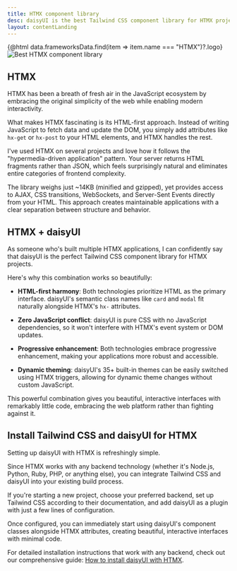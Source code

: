 ```yaml
---
title: HTMX component library
desc: daisyUI is the best Tailwind CSS component library for HTMX projects
layout: contentLanding
---
```


<script>
  import Translate from "$components/Translate.svelte"
  import Testimonials from "$components/Testimonials.svelte"
  export let data
</script>

<div class="mx-auto not-prose max-w-4xl py-12 p-6 from-base-300 rounded-box outline-base-content/5 mt-12 mb-6 items-center justify-center gap-8 bg-linear-to-b bg-center outline-2 outline-offset-6">
<div class="max-w-96 items-center w-full grid grid-cols-2 gap-6 lg:gap-12 [&>svg]:w-full [&>svg]:h-auto mx-auto">
{@html data.frameworksData.find(item => item.name === "HTMX")?.logo}
<img class="w-full h-auto" src="https://img.daisyui.com/images/daisyui/mark-static.svg" alt="Best HTMX component library" />
</div>
</div>

## HTMX

HTMX has been a breath of fresh air in the JavaScript ecosystem by embracing the original simplicity of the web while enabling modern interactivity.

What makes HTMX fascinating is its HTML-first approach. Instead of writing JavaScript to fetch data and update the DOM, you simply add attributes like `hx-get` or `hx-post` to your HTML elements, and HTMX handles the rest.

I've used HTMX on several projects and love how it follows the "hypermedia-driven application" pattern. Your server returns HTML fragments rather than JSON, which feels surprisingly natural and eliminates entire categories of frontend complexity.

The library weighs just ~14KB (minified and gzipped), yet provides access to AJAX, CSS transitions, WebSockets, and Server-Sent Events directly from your HTML. This approach creates maintainable applications with a clear separation between structure and behavior.

## HTMX + daisyUI

As someone who's built multiple HTMX applications, I can confidently say that daisyUI is the perfect Tailwind CSS component library for HTMX projects.

Here's why this combination works so beautifully:

- **HTML-first harmony**: Both technologies prioritize HTML as the primary interface. daisyUI's semantic class names like `card` and `modal` fit naturally alongside HTMX's `hx-` attributes.

- **Zero JavaScript conflict**: daisyUI is pure CSS with no JavaScript dependencies, so it won't interfere with HTMX's event system or DOM updates.

- **Progressive enhancement**: Both technologies embrace progressive enhancement, making your applications more robust and accessible.

- **Dynamic theming**: daisyUI's 35+ built-in themes can be easily switched using HTMX triggers, allowing for dynamic theme changes without custom JavaScript.

This powerful combination gives you beautiful, interactive interfaces with remarkably little code, embracing the web platform rather than fighting against it.

<div dir="ltr" class="left-[50%] rtl:left-[-50%] relative translate-x-[-50%] rtl:translate-x-[50%] my-12 w-[calc(100vw-2rem)]">
  <Testimonials items={data.testimonials} limit="6" />
</div>

## Install Tailwind CSS and daisyUI for HTMX

Setting up daisyUI with HTMX is refreshingly simple.

Since HTMX works with any backend technology (whether it's Node.js, Python, Ruby, PHP, or anything else), you can integrate Tailwind CSS and daisyUI into your existing build process.

If you're starting a new project, choose your preferred backend, set up Tailwind CSS according to their documentation, and add daisyUI as a plugin with just a few lines of configuration.

Once configured, you can immediately start using daisyUI's component classes alongside HTMX attributes, creating beautiful, interactive interfaces with minimal code.

For detailed installation instructions that work with any backend, check out our comprehensive guide: [How to install daisyUI with HTMX](/docs/install/htmx/).
